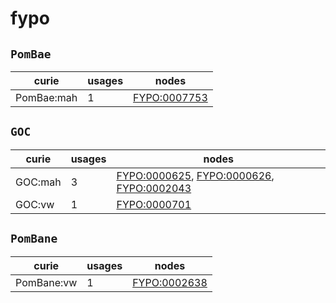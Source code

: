 # fypo

## `PomBae`

| curie      |   usages | nodes                                                       |
|------------|----------|-------------------------------------------------------------|
| PomBae:mah |        1 | [FYPO:0007753](http://purl.obolibrary.org/obo/FYPO_0007753) |

## `GOC`

| curie   |   usages | nodes                                                                                                                                                                                 |
|---------|----------|---------------------------------------------------------------------------------------------------------------------------------------------------------------------------------------|
| GOC:mah |        3 | [FYPO:0000625](http://purl.obolibrary.org/obo/FYPO_0000625), [FYPO:0000626](http://purl.obolibrary.org/obo/FYPO_0000626), [FYPO:0002043](http://purl.obolibrary.org/obo/FYPO_0002043) |
| GOC:vw  |        1 | [FYPO:0000701](http://purl.obolibrary.org/obo/FYPO_0000701)                                                                                                                           |

## `PomBane`

| curie      |   usages | nodes                                                       |
|------------|----------|-------------------------------------------------------------|
| PomBane:vw |        1 | [FYPO:0002638](http://purl.obolibrary.org/obo/FYPO_0002638) |

